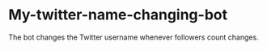 # My-twitter-name-changing-bot
The bot changes the Twitter username whenever followers count changes. 
